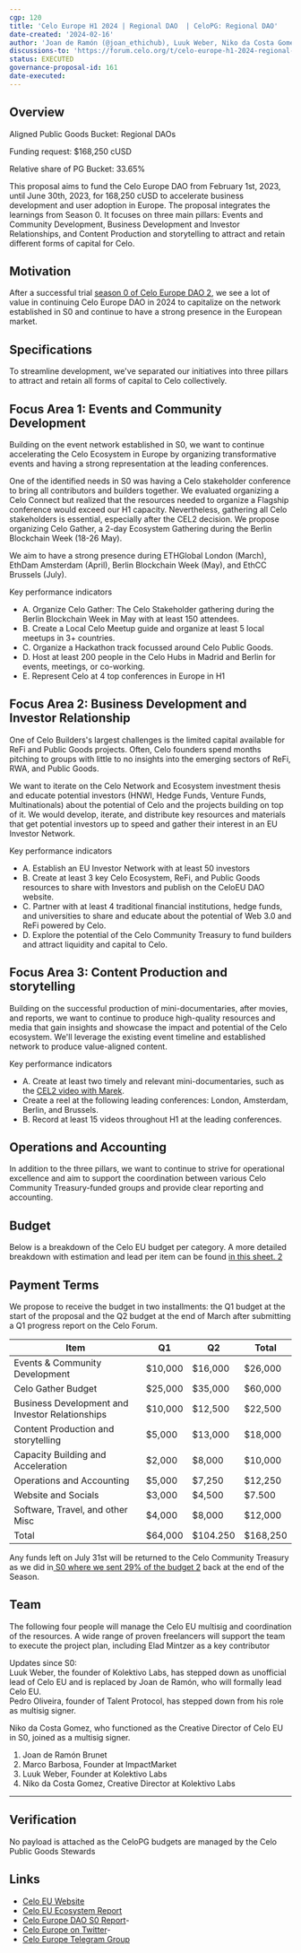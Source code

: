 ```yaml
---
cgp: 120
title: 'Celo Europe H1 2024 | Regional DAO  | CeloPG: Regional DAO'
date-created: '2024-02-16'
author: 'Joan de Ramón (@joan_ethichub), Luuk Weber, Niko da Costa Gomez' 
discussions-to: 'https://forum.celo.org/t/celo-europe-h1-2024-regional-dao-final/7450'
status: EXECUTED
governance-proposal-id: 161
date-executed:
---
```


## Overview
Aligned Public Goods Bucket: Regional DAOs

Funding request: $168,250 cUSD

Relative share of PG Bucket: 33.65%

This proposal aims to fund the Celo Europe DAO from February 1st, 2023, until June 30th, 2023, for 168,250 cUSD to accelerate business development and user adoption in Europe. The proposal integrates the learnings from Season 0. It focuses on three main pillars: Events and Community Development, Business Development and Investor Relationships, and Content Production and storytelling to attract and retain different forms of capital for Celo.

Motivation
-------
After a successful trial [season 0 of Celo Europe DAO 2](https://forum.celo.org/t/celo-europe-dao-s0-report/7050), we see a lot of value in continuing Celo Europe DAO in 2024 to capitalize on the network established in S0 and continue to have a strong presence in the European market.

Specifications
-------

To streamline development, we've separated our initiatives into three pillars to attract and retain all forms of capital to Celo collectively.

Focus Area 1: Events and Community Development
-------

Building on the event network established in S0, we want to continue accelerating the Celo Ecosystem in Europe by organizing transformative events and having a strong representation at the leading conferences.

One of the identified needs in S0 was having a Celo stakeholder conference to bring all contributors and builders together. We evaluated organizing a Celo Connect but realized that the resources needed to organize a Flagship conference would exceed our H1 capacity. Nevertheless, gathering all Celo stakeholders is essential, especially after the CEL2 decision. We propose organizing Celo Gather, a 2-day Ecosystem Gathering during the Berlin Blockchain Week (18-26 May).

We aim to have a strong presence during ETHGlobal London (March), EthDam Amsterdam (April), Berlin Blockchain Week (May), and EthCC Brussels (July).

Key performance indicators

-   A. Organize Celo Gather: The Celo Stakeholder gathering during the Berlin Blockchain Week in May with at least 150 attendees.
-   B. Create a Local Celo Meetup guide and organize at least 5 local meetups in 3+ countries.
-   C. Organize a Hackathon track focussed around Celo Public Goods.
-   D. Host at least 200 people in the Celo Hubs in Madrid and Berlin for events, meetings, or co-working.
-   E. Represent Celo at 4 top conferences in Europe in H1

Focus Area 2: Business Development and Investor Relationship
-------

One of Celo Builders's largest challenges is the limited capital available for ReFi and Public Goods projects. Often, Celo founders spend months pitching to groups with little to no insights into the emerging sectors of ReFi, RWA, and Public Goods.

We want to iterate on the Celo Network and Ecosystem investment thesis and educate potential investors (HNWI, Hedge Funds, Venture Funds, Multinationals) about the potential of Celo and the projects building on top of it. We would develop, iterate, and distribute key resources and materials that get potential investors up to speed and gather their interest in an EU Investor Network.

Key performance indicators

-   A. Establish an EU Investor Network with at least 50 investors
-   B. Create at least 3 key Celo Ecosystem, ReFi, and Public Goods resources to share with Investors and publish on the CeloEU DAO website.
-   C. Partner with at least 4 traditional financial institutions, hedge funds, and universities to share and educate about the potential of Web 3.0 and ReFi powered by Celo.
-   D. Explore the potential of the Celo Community Treasury to fund builders and attract liquidity and capital to Celo.

Focus Area 3: Content Production and storytelling
-------

Building on the successful production of mini-documentaries, after movies, and reports, we want to continue to produce high-quality resources and media that gain insights and showcase the impact and potential of the Celo ecosystem. We'll leverage the existing event timeline and established network to produce value-aligned content.

Key performance indicators

-   A. Create at least two timely and relevant mini-documentaries, such as the [CEL2 video with Marek](https://www.youtube.com/watch?v=7VLv8NPN1-c).
-   Create a reel at the following leading conferences: London, Amsterdam, Berlin, and Brussels.
-   B. Record at least 15 videos throughout H1 at the leading conferences.

Operations and Accounting
-------

In addition to the three pillars, we want to continue to strive for operational excellence and aim to support the coordination between various Celo Community Treasury-funded groups and provide clear reporting and accounting.

Budget
-------

Below is a breakdown of the Celo EU budget per category. A more detailed breakdown with estimation and lead per item can be found [in this sheet. 2](https://docs.google.com/spreadsheets/d/1nDYKJG5DPRlREiLzCvM-rVHy1MQdByFWjzkTsXrDRk8/edit?usp=sharing)

Payment Terms
-------

We propose to receive the budget in two installments: the Q1 budget at the start of the proposal and the Q2 budget at the end of March after submitting a Q1 progress report on the Celo Forum.

| Item | Q1 | Q2 | Total |
| --- | --- | --- | --- |
| Events & Community Development | $10,000 | $16,000 | $26,000 |
| Celo Gather Budget | $25,000 | $35,000 | $60,000 |
| Business Development and Investor Relationships | $10,000 | $12,500 | $22,500 |
| Content Production and storytelling | $5,000 | $13,000 | $18,000 |
| Capacity Building and Acceleration | $2,000 | $8,000 | $10,000 |
| Operations and Accounting | $5,000 | $7,250 | $12,250 |
| Website and Socials | $3,000 | $4,500 | $7.500 |
| Software, Travel, and other Misc | $4,000 | $8,000 | $12,000 |
| Total | $64,000 | $104.250 | $168,250 |

Any funds left on July 31st will be returned to the Celo Community Treasury as we did in[ S0 where we sent 29% of the budget 2](https://forum.celo.org/t/celo-europe-dao-s0-report/7050) back at the end of the Season.

Team
-------
The following four people will manage the Celo EU multisig and coordination of the resources. A wide range of proven freelancers will support the team to execute the project plan, including Elad Mintzer as a key contributor

Updates since S0:\
Luuk Weber, the founder of Kolektivo Labs, has stepped down as unofficial lead of Celo EU and is replaced by Joan de Ramón, who will formally lead Celo EU.\
Pedro Oliveira, founder of Talent Protocol, has stepped down from his role as multisig signer.

Niko da Costa Gomez, who functioned as the Creative Director of Celo EU in S0, joined as a multisig signer.

1.  Joan de Ramón Brunet
2.  Marco Barbosa, Founder at ImpactMarket
3.  Luuk Weber, Founder at Kolektivo Labs
4.  Niko da Costa Gomez, Creative Director at Kolektivo Labs
-------

## Verification
No payload is attached as the CeloPG budgets are managed by the Celo Public Goods Stewards

## Links
- [Celo EU Website](https://www.celodao.eu/)
- [Celo EU Ecosystem Report](https://docsend.com/view/gyr34kygvcnzts6y)
- [Celo Europe DAO S0 Report](https://forum.celo.org/t/celo-europe-dao-s0-report/7050)- 
- [Celo Europe on Twitter](https://twitter.com/CeloEurope)- 
- [Celo Europe Telegram Group](https://t.me/+_JJtfRWi5gRlNmFk)

